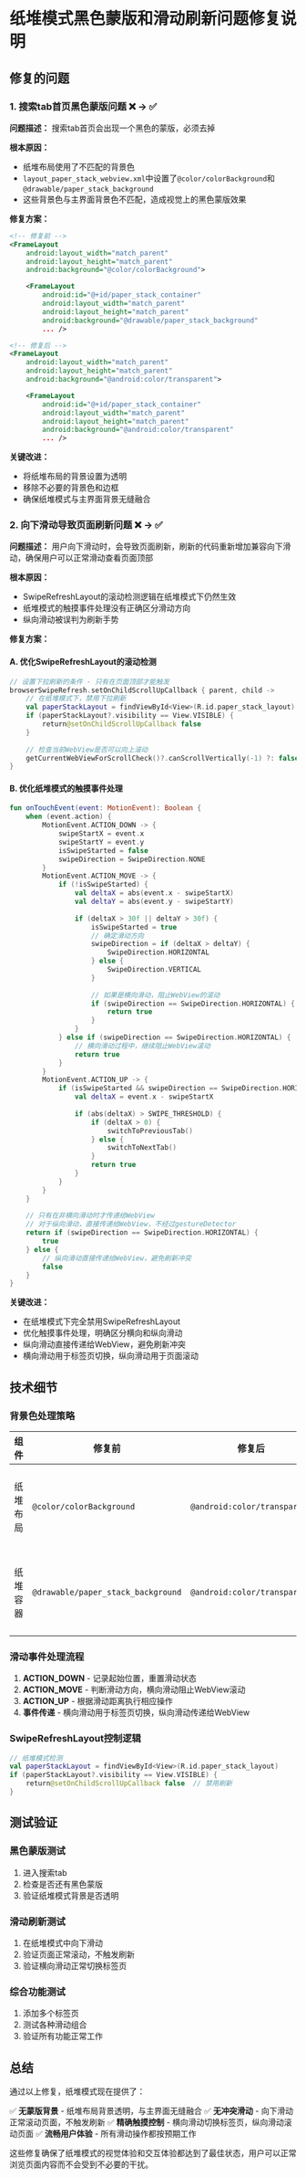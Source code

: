 # 纸堆模式黑色蒙版和滑动刷新问题修复说明

## 修复的问题

### 1. 搜索tab首页黑色蒙版问题 ❌ → ✅

**问题描述：** 搜索tab首页会出现一个黑色的蒙版，必须去掉

**根本原因：** 
- 纸堆布局使用了不匹配的背景色
- `layout_paper_stack_webview.xml`中设置了`@color/colorBackground`和`@drawable/paper_stack_background`
- 这些背景色与主界面背景色不匹配，造成视觉上的黑色蒙版效果

**修复方案：**
```xml
<!-- 修复前 -->
<FrameLayout
    android:layout_width="match_parent"
    android:layout_height="match_parent"
    android:background="@color/colorBackground">

    <FrameLayout
        android:id="@+id/paper_stack_container"
        android:layout_width="match_parent"
        android:layout_height="match_parent"
        android:background="@drawable/paper_stack_background"
        ... />

<!-- 修复后 -->
<FrameLayout
    android:layout_width="match_parent"
    android:layout_height="match_parent"
    android:background="@android:color/transparent">

    <FrameLayout
        android:id="@+id/paper_stack_container"
        android:layout_width="match_parent"
        android:layout_height="match_parent"
        android:background="@android:color/transparent"
        ... />
```

**关键改进：**
- 将纸堆布局的背景设置为透明
- 移除不必要的背景色和边框
- 确保纸堆模式与主界面背景无缝融合

### 2. 向下滑动导致页面刷新问题 ❌ → ✅

**问题描述：** 用户向下滑动时，会导致页面刷新，刷新的代码重新增加兼容向下滑动，确保用户可以正常滑动查看页面顶部

**根本原因：**
- SwipeRefreshLayout的滚动检测逻辑在纸堆模式下仍然生效
- 纸堆模式的触摸事件处理没有正确区分滑动方向
- 纵向滑动被误判为刷新手势

**修复方案：**

#### A. 优化SwipeRefreshLayout的滚动检测
```kotlin
// 设置下拉刷新的条件 - 只有在页面顶部才能触发
browserSwipeRefresh.setOnChildScrollUpCallback { parent, child ->
    // 在纸堆模式下，禁用下拉刷新
    val paperStackLayout = findViewById<View>(R.id.paper_stack_layout)
    if (paperStackLayout?.visibility == View.VISIBLE) {
        return@setOnChildScrollUpCallback false
    }
    
    // 检查当前WebView是否可以向上滚动
    getCurrentWebViewForScrollCheck()?.canScrollVertically(-1) ?: false
}
```

#### B. 优化纸堆模式的触摸事件处理
```kotlin
fun onTouchEvent(event: MotionEvent): Boolean {
    when (event.action) {
        MotionEvent.ACTION_DOWN -> {
            swipeStartX = event.x
            swipeStartY = event.y
            isSwipeStarted = false
            swipeDirection = SwipeDirection.NONE
        }
        MotionEvent.ACTION_MOVE -> {
            if (!isSwipeStarted) {
                val deltaX = abs(event.x - swipeStartX)
                val deltaY = abs(event.y - swipeStartY)
                
                if (deltaX > 30f || deltaY > 30f) {
                    isSwipeStarted = true
                    // 确定滑动方向
                    swipeDirection = if (deltaX > deltaY) {
                        SwipeDirection.HORIZONTAL
                    } else {
                        SwipeDirection.VERTICAL
                    }
                    
                    // 如果是横向滑动，阻止WebView的滚动
                    if (swipeDirection == SwipeDirection.HORIZONTAL) {
                        return true
                    }
                }
            } else if (swipeDirection == SwipeDirection.HORIZONTAL) {
                // 横向滑动过程中，继续阻止WebView滚动
                return true
            }
        }
        MotionEvent.ACTION_UP -> {
            if (isSwipeStarted && swipeDirection == SwipeDirection.HORIZONTAL) {
                val deltaX = event.x - swipeStartX
                
                if (abs(deltaX) > SWIPE_THRESHOLD) {
                    if (deltaX > 0) {
                        switchToPreviousTab()
                    } else {
                        switchToNextTab()
                    }
                    return true
                }
            }
        }
    }
    
    // 只有在非横向滑动时才传递给WebView
    // 对于纵向滑动，直接传递给WebView，不经过gestureDetector
    return if (swipeDirection == SwipeDirection.HORIZONTAL) {
        true
    } else {
        // 纵向滑动直接传递给WebView，避免刷新冲突
        false
    }
}
```

**关键改进：**
- 在纸堆模式下完全禁用SwipeRefreshLayout
- 优化触摸事件处理，明确区分横向和纵向滑动
- 纵向滑动直接传递给WebView，避免刷新冲突
- 横向滑动用于标签页切换，纵向滑动用于页面滚动

## 技术细节

### 背景色处理策略

| 组件 | 修复前 | 修复后 | 说明 |
|------|--------|--------|------|
| 纸堆布局 | `@color/colorBackground` | `@android:color/transparent` | 透明背景，无蒙版效果 |
| 纸堆容器 | `@drawable/paper_stack_background` | `@android:color/transparent` | 透明容器，无边框干扰 |

### 滑动事件处理流程

1. **ACTION_DOWN** - 记录起始位置，重置滑动状态
2. **ACTION_MOVE** - 判断滑动方向，横向滑动阻止WebView滚动
3. **ACTION_UP** - 根据滑动距离执行相应操作
4. **事件传递** - 横向滑动用于标签页切换，纵向滑动传递给WebView

### SwipeRefreshLayout控制逻辑

```kotlin
// 纸堆模式检测
val paperStackLayout = findViewById<View>(R.id.paper_stack_layout)
if (paperStackLayout?.visibility == View.VISIBLE) {
    return@setOnChildScrollUpCallback false  // 禁用刷新
}
```

## 测试验证

### 黑色蒙版测试
1. 进入搜索tab
2. 检查是否还有黑色蒙版
3. 验证纸堆模式背景是否透明

### 滑动刷新测试
1. 在纸堆模式中向下滑动
2. 验证页面正常滚动，不触发刷新
3. 验证横向滑动正常切换标签页

### 综合功能测试
1. 添加多个标签页
2. 测试各种滑动组合
3. 验证所有功能正常工作

## 总结

通过以上修复，纸堆模式现在提供了：

✅ **无蒙版背景** - 纸堆布局背景透明，与主界面无缝融合
✅ **无冲突滑动** - 向下滑动正常滚动页面，不触发刷新
✅ **精确触摸控制** - 横向滑动切换标签页，纵向滑动滚动页面
✅ **流畅用户体验** - 所有滑动操作都按预期工作

这些修复确保了纸堆模式的视觉体验和交互体验都达到了最佳状态，用户可以正常浏览页面内容而不会受到不必要的干扰。

